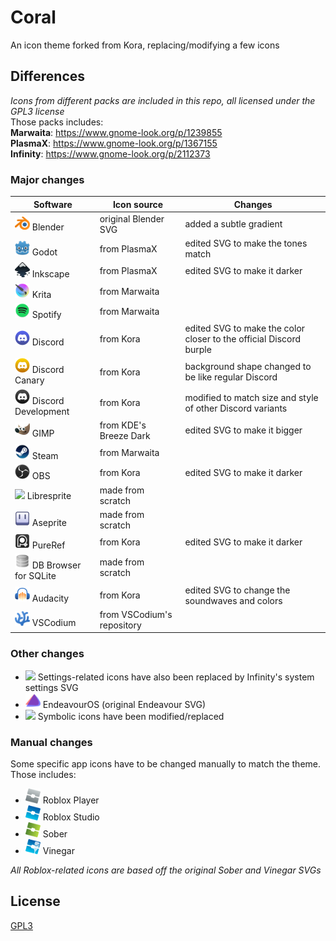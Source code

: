 
# Coral
An icon theme forked from Kora, replacing/modifying a few icons

## Differences
*Icons from different packs are included in this repo, all licensed under the GPL3 license*  
Those packs includes:  
**Marwaita**: https://www.gnome-look.org/p/1239855  
**PlasmaX**: https://www.gnome-look.org/p/1367155  
**Infinity**: https://www.gnome-look.org/p/2112373  

### Major changes

|  Software | Icon source | Changes | 
 | ---|---|---| 
 | <img src="./coral/apps/scalable//blender.svg" width="24"/> Blender | original Blender SVG | added a subtle gradient|
| <img src="./coral/apps/scalable//godot.svg" width="24"/> Godot | from PlasmaX | edited SVG to make the tones match|
| <img src="./coral/apps/scalable//inkscape.svg" width="24"/> Inkscape | from PlasmaX | edited SVG to make it darker|
| <img src="./coral/apps/scalable//krita.svg" width="24"/> Krita | from Marwaita | |
| <img src="./coral/apps/scalable//spotify-client.svg" width="24"/> Spotify | from Marwaita | |
| <img src="./coral/apps/scalable//discord.svg" width="24"/> Discord | from Kora | edited SVG to make the color closer to the official Discord burple|
| <img src="./coral/apps/scalable//discord-canary.svg" width="24"/> Discord Canary | from Kora | background shape changed to be like regular Discord|
| <img src="./coral/apps/scalable//discord-development.svg" width="24"/> Discord Development | from Kora | modified to match size and style of other Discord variants|
| <img src="./coral/apps/scalable//gimp.svg" width="24"/> GIMP | from KDE's Breeze Dark | edited SVG to make it bigger|
| <img src="./coral/apps/scalable//steam.svg" width="24"/> Steam | from Marwaita | |
| <img src="./coral/apps/scalable//obs.svg" width="24"/> OBS | from Kora | edited SVG to make it darker|
| <img src="./coral/apps/scalable//libresprite.svg" width="24"/> Libresprite | made from scratch | |
| <img src="./coral/apps/scalable//aseprite.svg" width="24"/> Aseprite | made from scratch | |
| <img src="./coral/apps/scalable//pureref.svg" width="24"/> PureRef | from Kora | edited SVG to make it darker|
| <img src="./coral/apps/scalable//sqlitebrowser.svg" width="24"/> DB Browser for SQLite | made from scratch | |
| <img src="./coral/apps/scalable//audacity.svg" width="24"/> Audacity | from Kora | edited SVG to change the soundwaves and colors|
| <img src="./coral/apps/scalable//vscodium.svg" width="24"/> VSCodium | from VSCodium's repository | |


### Other changes
- <img src="./coral/apps/scalable/computersettings.svg" width="24"/> Settings-related icons have also been replaced by Infinity's system settings SVG
- <img src="./coral/apps/scalable/endeavouros.svg" width="24"/> EndeavourOS (original Endeavour SVG)
- <img src="./coral/apps/scalable/computer-log-out.svg" width="24"/> Symbolic icons have been modified/replaced

### Manual changes
Some specific app icons have to be changed manually to match the theme. Those includes:
- <img src="./manual/roblox.svg" width="24"/> Roblox Player
- <img src="./manual/roblox-studio.svg" width="24"/> Roblox Studio
- <img src="./manual/sober.svg" width="24"/> Sober
- <img src="./manual/vinegar.svg" width="24"/> Vinegar  

*All Roblox-related icons are based off the original Sober and Vinegar SVGs*

## License
[GPL3](https://www.gnu.org/licenses/gpl-3.0-standalone.html)

